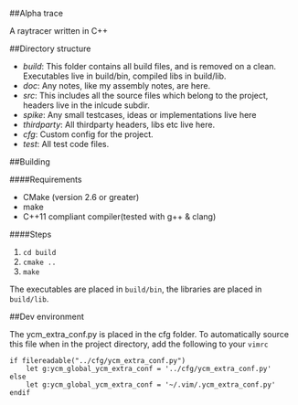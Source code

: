 ##Alpha trace

A raytracer written in C++

##Directory structure

 - *build*: This folder contains all build files, and is removed on a clean.
            Executables live in build/bin, compiled libs in build/lib.
 - *doc*: Any notes, like my assembly notes, are here.
 - *src*: This includes all the source files which belong to the project,
   headers live in the inlcude subdir.
 - *spike*: Any small testcases, ideas or implementations live here
 - *thirdparty*: All thirdparty headers, libs etc live here.
 - *cfg*: Custom config for the project.
 - *test*: All test code files.

##Building

####Requirements
 * CMake (version 2.6 or greater)
 * make
 * C++11 compliant compiler(tested with g++ & clang)

####Steps
1. `cd build`
2. `cmake ..`
3. `make`

The executables are placed in `build/bin`, the libraries are placed in
`build/lib`.

##Dev environment

The ycm_extra_conf.py is placed in the cfg folder. To automatically source this
file when in the project directory, add the following to your `vimrc`

    if filereadable("../cfg/ycm_extra_conf.py")
        let g:ycm_global_ycm_extra_conf = '../cfg/ycm_extra_conf.py'
    else
        let g:ycm_global_ycm_extra_conf = '~/.vim/.ycm_extra_conf.py'
    endif

